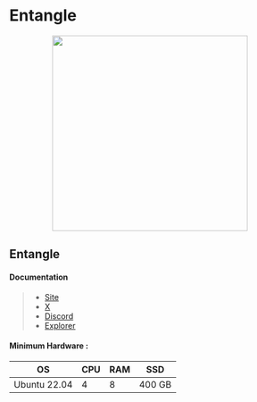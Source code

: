 # Entangle

<div align="center">

<img src="https://github.com/catsmile100/Validator-Testnet/assets/85368621/4eadb166-5c6c-48ec-a515-6a7b49fdc6a3" alt="" height="350">

</div>

## Entangle

#### Documentation

> * [Site](https://www.entangle.fi)
> * [X](https://twitter.com/Entanglefi)
> * [Discord](https://discord.com/invite/entanglefi)
> * [Explorer](https://testnet.itrocket.net/entangle/staking)

#### Minimum Hardware :

| OS           | CPU | RAM | SSD    |
| ------------ | --- | --- | ------ |
| Ubuntu 22.04 | 4   | 8   | 400 GB |
